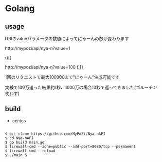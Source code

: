 # Golang

## usage

URIのvalueパラメータの数値によってにゃーんの数が変わります


http://mypozi/api/nya-n?value=1

()[]


http://mypozi/api/nya-n?value=100
()[]


1回のリクエストで最大100000まで"にゃーん"生成可能です

実験で100万送った結果約1秒、1000万の場合10秒で返ってきました(ゴルーチン使わず)

## build

- centos
```

$ git clone https://github.com/MyPoZi/Nya-nAPI
$ cd Nya-nAPI
$ go build main.go
$ firewall-cmd --zone=public --add-port=8080/tcp --permanent
$ firewall-cmd --reload
$ ./main &

```